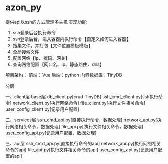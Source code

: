 # azon_py
提供api以ssh的方式管理多主机
实现功能
1. ssh登录后台执行命令
2. ssh登录后台，进入容器内执行命令【自定义如何进入容器】
3. 搜集文件，并打包【文件位置模板模板】
4. 全局搜索文件
5. 配置网络【ip、掩码、网关】
6. 查询网络配置【网口名、ip、静态路由、dns】

项目架构：
    前端：Vue
    后端：python
    内嵌数据库：TinyDB

分层

一、client层
base层
    db_client.py[crud TinyDB]
    ssh_cmd_client.py[ssh执行命令]
network_client.py[执行网络命令]
file_client.py[执行文件相关命令]
user_config_client.py[记录用户配置]

二、services层
ssh_cmd_api.py[直接执行命令，数据处理]
network_api.py[执行网络相关命令，数据处理]
file_api.py[执行文件相关命令，数据处理]
user_config_api.py[记录用户配置，数据处理]

三、api层
ssh_cmd_api.py[直接执行命令的api]
network_api.py[执行网络相关命令的api]
file_api.py[执行文件相关命令的api]
user_config_api.py[记录用户配置的api]

